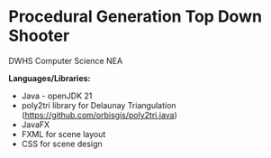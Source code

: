 # Procedural Generation Top Down Shooter 
DWHS Computer Science NEA

**Languages/Libraries:**

* Java - openJDK 21
* poly2tri library for Delaunay Triangulation (https://github.com/orbisgis/poly2tri.java)
* JavaFX
* FXML for scene layout
* CSS for scene design
